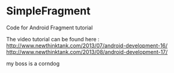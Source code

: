 SimpleFragment
==============

Code for Android Fragment tutorial

The video tutorial can be found here : 
http://www.newthinktank.com/2013/07/android-development-16/
http://www.newthinktank.com/2013/08/android-development-17/


my boss is a corndog
